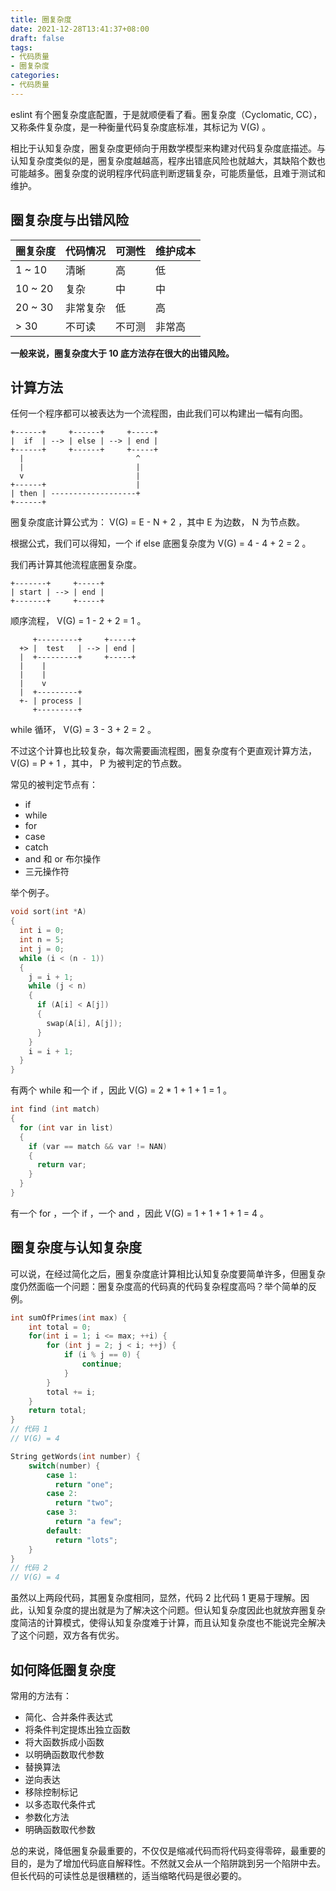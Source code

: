 ```yaml
---
title: 圈复杂度
date: 2021-12-28T13:41:37+08:00
draft: false
tags:
- 代码质量
- 圈复杂度
categories:
- 代码质量
---
```


eslint 有个圈复杂度底配置，于是就顺便看了看。圈复杂度（Cyclomatic, CC），又称条件复杂度，是一种衡量代码复杂度底标准，其标记为 V(G) 。

相比于认知复杂度，圈复杂度更倾向于用数学模型来构建对代码复杂度底描述。与认知复杂度类似的是，圈复杂度越越高，程序出错底风险也就越大，其缺陷个数也可能越多。圈复杂度的说明程序代码底判断逻辑复杂，可能质量低，且难于测试和维护。

## 圈复杂度与出错风险

| 圈复杂度    | 代码情况 | 可测性 | 维护成本 |
| ------- | ---- | --- | ---- |
| 1 ~ 10  | 清晰   | 高   | 低    |
| 10 ~ 20 | 复杂   | 中   | 中    |
| 20 ~ 30 | 非常复杂 | 低   | 高    |
| > 30    | 不可读  | 不可测 | 非常高  |

**一般来说，圈复杂度大于 10 底方法存在很大的出错风险。**

## 计算方法

任何一个程序都可以被表达为一个流程图，由此我们可以构建出一幅有向图。

``` text
+------+     +------+     +-----+
|  if  | --> | else | --> | end |
+------+     +------+     +-----+
  |                         ^
  |                         |
  v                         |
+------+                    |
| then | -------------------+
+------+
```

圈复杂度底计算公式为： V(G) = E - N + 2 ，其中 E 为边数， N 为节点数。

根据公式，我们可以得知，一个 if else 底圈复杂度为 V(G) = 4 - 4 + 2 = 2 。

我们再计算其他流程底圈复杂度。

``` text
+-------+     +-----+
| start | --> | end |
+-------+     +-----+
```

顺序流程， V(G) = 1 - 2 + 2 = 1 。

``` text
     +---------+     +-----+
  +> |  test   | --> | end |
  |  +---------+     +-----+
  |    |
  |    |
  |    v
  |  +---------+
  +- | process |
     +---------+
```

while 循环， V(G) = 3 - 3 + 2 = 2 。

不过这个计算也比较复杂，每次需要画流程图，圈复杂度有个更直观计算方法， V(G) = P + 1 ，其中， P 为被判定的节点数。

常见的被判定节点有：

- if
- while
- for
- case
- catch
- and 和 or 布尔操作
- 三元操作符

举个例子。

``` C
void sort(int *A)
{
  int i = 0;
  int n = 5;
  int j = 0;
  while (i < (n - 1)) 
  {
    j = i + 1;
    while (j < n) 
    {
      if (A[i] < A[j]) 
      {
        swap(A[i], A[j]);
      }
    }
    i = i + 1;
  }
}
```

有两个 while 和一个 if ，因此 V(G) = 2 * 1 + 1 + 1 = 1 。

``` C
int find (int match)
{
  for (int var in list) 
  {
    if (var == match && var != NAN) 
    {
      return var;
    }
  }
}
```

有一个 for ，一个 if ，一个 and ，因此 V(G) = 1 + 1 + 1 + 1 = 4 。

## 圈复杂度与认知复杂度

可以说，在经过简化之后，圈复杂度底计算相比认知复杂度要简单许多，但圈复杂度仍然面临一个问题：圈复杂度高的代码真的代码复杂程度高吗？举个简单的反例。

``` C
int sumOfPrimes(int max) {
    int total = 0;
    for(int i = 1; i <= max; ++i) {
        for (int j = 2; j < i; ++j) {
            if (i % j == 0) {
                continue;
            }
        }
        total += i;
    }
    return total;
}
// 代码 1
// V(G) = 4
```

``` cpp
String getWords(int number) {
    switch(number) {
        case 1:
          return "one";
        case 2:
          return "two";
        case 3:
          return "a few";
        default:
          return "lots";
    }
}
// 代码 2
// V(G) = 4
```
虽然以上两段代码，其圈复杂度相同，显然，代码 2 比代码 1 更易于理解。因此，认知复杂度的提出就是为了解决这个问题。但认知复杂度因此也就放弃圈复杂度简洁的计算模式，使得认知复杂度难于计算，而且认知复杂度也不能说完全解决了这个问题，双方各有优劣。

## 如何降低圈复杂度

常用的方法有：

- 简化、合并条件表达式
- 将条件判定提炼出独立函数
- 将大函数拆成小函数
- 以明确函数取代参数
- 替换算法
- 逆向表达
- 移除控制标记
- 以多态取代条件式
- 参数化方法
- 明确函数取代参数

总的来说，降低圈复杂最重要的，不仅仅是缩减代码而将代码变得零碎，最重要的目的，是为了增加代码底自解释性。不然就又会从一个陷阱跳到另一个陷阱中去。但长代码的可读性总是很糟糕的，适当缩略代码是很必要的。

